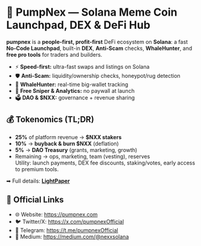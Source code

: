 # 🚀 PumpNex — Solana Meme Coin Launchpad, DEX & DeFi Hub

**pumpnex** is a **people-first, profit-first** DeFi ecosystem on **Solana**: a fast **No-Code Launchpad**, built-in **DEX**, **Anti-Scam** checks, **WhaleHunter**, and **free pro tools** for traders and builders.

- ⚡ **Speed-first:** ultra-fast swaps and listings on Solana
- 🛡 **Anti-Scam:** liquidity/ownership checks, honeypot/rug detection
- 🐋 **WhaleHunter:** real-time big-wallet tracking
- 🤖 **Free Sniper & Analytics:** no paywall at launch
- 🗳 **DAO & $NXX:** governance + revenue sharing

## 💰 Tokenomics (TL;DR)
- **25%** of platform revenue → **$NXX stakers**
- **10%** → **buyback & burn $NXX** (deflation)
- **5%** → **DAO Treasury** (grants, marketing, growth)
- Remaining → ops, marketing, team (vesting), reserves  
Utility: launch payments, DEX fee discounts, staking/votes, early access to premium tools.

➡ Full details: **[LightPaper](./whitepaper/LightPaper.md)**

## 🔗 Official Links
- 🌐 Website: https://pumpnex.com
- 🐦 Twitter/X: https://x.com/pumpnexOfficial
- 💬 Telegram: https://t.me/pumpnexOfficial
- 📰 Medium: https://medium.com/@nexxsolana
